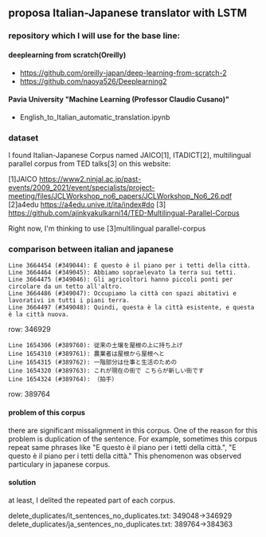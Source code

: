 ## proposa Italian-Japanese translator with LSTM 

### repository which I will use for the base line:

#### deeplearning from scratch(Oreilly)
- https://github.com/oreilly-japan/deep-learning-from-scratch-2 
- https://github.com/naoya526/Deeplearning2
#### Pavia University "Machine Learning (Professor Claudio Cusano)"
- English_to_Italian_automatic_translation.ipynb

### dataset 
I found Italian-Japanese Corpus named JAICO[1], ITADICT[2], multilingual parallel corpus from TED talks[3] on this website:

[1]JAICO https://www2.ninjal.ac.jp/past-events/2009_2021/event/specialists/project-meeting/files/JCLWorkshop_no6_papers/JCLWorkshop_No6_26.pdf 
[2]a4edu https://a4edu.unive.it/ita/index#do 
[3] https://github.com/ajinkyakulkarni14/TED-Multilingual-Parallel-Corpus


Right now, I'm thinking to use  [3]multilingual parallel-corpus


### comparison between italian and japanese
```italian
Line 3664454 (#349044): E questo è il piano per i tetti della città.
Line 3664464 (#349045): Abbiamo sopraelevato la terra sui tetti.
Line 3664475 (#349046): Gli agricoltori hanno piccoli ponti per circolare da un tetto all'altro.
Line 3664486 (#349047): Occupiamo la città con spazi abitativi e lavorativi in tutti i piani terra.
Line 3664497 (#349048): Quindi, questa è la città esistente, e questa è la città nuova.
```
row: 346929

```japanese
Line 1654306 (#389760): 従来の土壌を屋根の上に持ち上げ
Line 1654310 (#389761): 農業者は屋根から屋根へと
Line 1654315 (#389762): 一階部分は仕事と生活のための
Line 1654320 (#389763): これが現在の街で こちらが新しい街です
Line 1654324 (#389764): （拍手）
```
row: 389764

#### problem of this corpus
there are significant missalignment in this corpus.
One of the reason for this problem is duplication of the sentence. For example, sometimes this corpus repeat same phrases like "E questo è il piano per i tetti della città.", "E questo è il piano per i tetti della città."
This phenomenon was observed particulary in japanese corpus. 

#### solution
at least, I delited the repeated part of each corpus. 

delete_duplicates/it_sentences_no_duplicates.txt: 349048→346929
delete_duplicates/ja_sentences_no_duplicates.txt: 389764→384363



